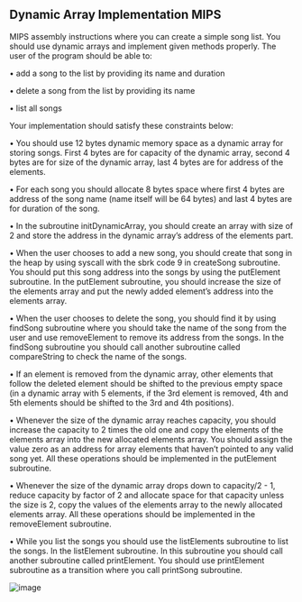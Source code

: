 
## Dynamic Array Implementation MIPS
MIPS assembly instructions where you can create a simple song list. You should use dynamic arrays and implement given methods properly. The user of the program should be able to: 

• add a song to the list by providing its name and duration 

• delete a song from the list by providing its name 

• list all songs 

Your implementation should satisfy these constraints below: 

• You should use 12 bytes dynamic memory space as a dynamic array for storing songs. First 4 bytes are for capacity of the dynamic array, second 4 bytes are for size of the dynamic array, last 4 bytes are for address of the elements. 

• For each song you should allocate 8 bytes space where first 4 bytes are address of the song name (name itself will be 64 bytes) and last 4 bytes are for duration of the song. 

• In the subroutine initDynamicArray, you should create an array with size of 2 and store the address in the dynamic array’s address of the elements part. 

• When the user chooses to add a new song, you should create that song in the heap by using syscall with the sbrk code 9 in createSong subroutine. You should put this song address into the songs by using the putElement subroutine. In the putElement subroutine, you should increase the size of the elements array and put the newly added element’s address into the elements array. 

• When the user chooses to delete the song, you should find it by using findSong subroutine where you should take the name of the song from the user and use removeElement to remove its address from the songs. In the findSong subroutine you should call another subroutine called compareString to check the name of the songs. 

• If an element is removed from the dynamic array, other elements that follow the deleted element should be shifted to the previous empty space (in a dynamic array with 5 elements, if the 3rd element is removed, 4th and 5th elements should be shifted to the 3rd and 4th positions). 

• Whenever the size of the dynamic array reaches capacity, you should increase the capacity to 2 times the old one and copy the elements of the elements array into the new allocated elements array. You should assign the value zero as an address for array elements that haven’t pointed to any valid song yet. All these operations should be implemented in the putElement subroutine. 

• Whenever the size of the dynamic array drops down to capacity/2 - 1, reduce capacity by factor of 2 and allocate space for that capacity unless the size is 2, copy the values of the elements array to the newly allocated elements array. All these operations should be implemented in the removeElement subroutine. 

• While you list the songs you should use the listElements subroutine to list the songs. In the listElement subroutine. In this subroutine you should call another subroutine called printElement. You should use printElement subroutine as a transition where you call printSong subroutine. 



![image](https://user-images.githubusercontent.com/61871610/212169415-da27220c-3a9e-4aa4-936e-e71c4ceff314.png)
